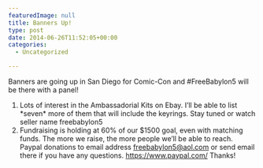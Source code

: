 ```yaml
---
featuredImage: null
title: Banners Up!
type: post
date: 2014-06-26T11:52:05+00:00
categories:
  - Uncategorized

---
```

Banners are going up in San Diego for Comic-Con and ‪#‎FreeBabylon5‬ will be there with a panel!

  1. Lots of interest in the Ambassadorial Kits on Ebay. I&#8217;ll be able to list \*seven\* more of them that will include the keyrings. Stay tuned or watch seller name freebabylon5
  2. Fundraising is holding at 60% of our $1500 goal, even with matching funds. The more we raise, the more people we&#8217;ll be able to reach. Paypal donations to email address freebabylon5@aol.com or send email there if you have any questions. https://www.paypal.com/ Thanks!
